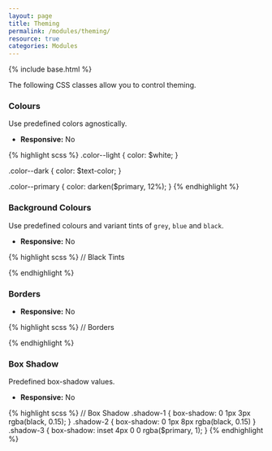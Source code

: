 ```yaml
---
layout: page
title: Theming
permalink: /modules/theming/
resource: true
categories: Modules
---
```

{% include base.html %}

The following CSS classes allow you to control theming.

### Colours
Use predefined colors agnostically.

- **Responsive:** No

{% highlight scss %}
.color--light {
  color: $white;
}

.color--dark {
  color: $text-color;
}

.color--primary {
  color: darken($primary, 12%);
}
{% endhighlight %}


### Background Colours
Use predefined colours and variant tints of `grey`, `blue` and `black`.

- **Responsive:** No

{% highlight scss %}
// Black Tints

{% endhighlight %}

### Borders

- **Responsive:** No

{% highlight scss %}
// Borders

{% endhighlight %}

### Box Shadow
Predefined box-shadow values.

- **Responsive:** No

{% highlight scss %}
// Box Shadow
.shadow-1 {
  box-shadow: 0 1px 3px rgba(black, 0.15);
}
.shadow-2 {
  box-shadow: 0 1px 8px rgba(black, 0.15)
}
.shadow-3 {
  box-shadow: inset 4px 0 0 rgba($primary, 1);
}
{% endhighlight %}
